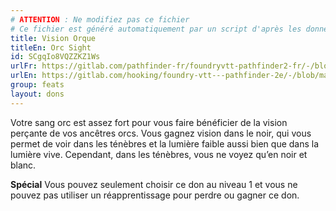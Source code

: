 ```yaml
---
# ATTENTION : Ne modifiez pas ce fichier
# Ce fichier est généré automatiquement par un script d'après les données du module Foundry VTT officiel et de sa traduction
title: Vision Orque
titleEn: Orc Sight
id: SCgqIo8VQZZKZ1Ws
urlFr: https://gitlab.com/pathfinder-fr/foundryvtt-pathfinder2-fr/-/blob/master/data/feats/SCgqIo8VQZZKZ1Ws.htm
urlEn: https://gitlab.com/hooking/foundry-vtt---pathfinder-2e/-/blob/master/packs/data/feats.db/orc-sight.json
group: feats
layout: dons
---
```

Votre sang orc est assez fort pour vous faire bénéficier de la vision perçante de vos ancêtres orcs. Vous gagnez vision dans le noir, qui vous permet de voir dans les ténèbres et la lumière faible aussi bien que dans la lumière vive. Cependant, dans les ténèbres, vous ne voyez qu’en noir et blanc.

**Spécial** Vous pouvez seulement choisir ce don au niveau 1 et vous ne pouvez pas utiliser un réapprentissage pour perdre ou gagner ce don.


